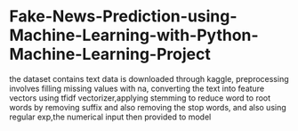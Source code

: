# Fake-News-Prediction-using-Machine-Learning-with-Python-Machine-Learning-Project
the dataset contains text data is downloaded through kaggle, preprocessing involves filling missing values with na, converting the text into feature vectors using tfidf vectorizer,applying stemming to reduce word to root words by removing suffix and also removing the stop words, and also using regular exp,the numerical input  then provided to model
